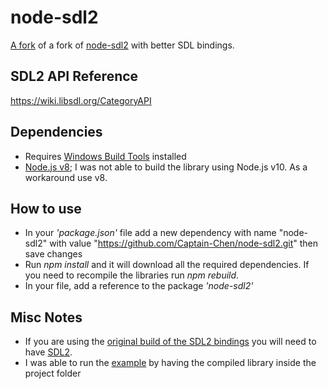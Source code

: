 # node-sdl2
[A fork](https://github.com/RobLoach/node-sdl2/tree/update) of a fork of [node-sdl2](https://github.com/zetsin/node-sdl2) with better SDL bindings.

## SDL2 API Reference
https://wiki.libsdl.org/CategoryAPI

## Dependencies
* Requires [Windows Build Tools](https://github.com/felixrieseberg/windows-build-tools) installed
* [Node.js v8](https://nodejs.org/dist/latest-v8.x/); I was not able to build the library using Node.js v10. As a workaround use v8.

## How to use
* In your *'package.json'* file add a new dependency with name "node-sdl2" with value "https://github.com/Captain-Chen/node-sdl2.git" then save changes
* Run *npm install* and it will download all the required dependencies. If you need to recompile the libraries run *npm rebuild*.
* In your file, add a reference to the package *'node-sdl2'*

## Misc Notes
* If you are using the [original build of the SDL2 bindings](https://github.com/zetsin/node-sdl2) you will need to have [SDL2](https://www.libsdl.org/download-2.0.php).
* I was able to run the [example](https://github.com/zetsin/node-sdl2#tutorials) by having the compiled library inside the project folder
